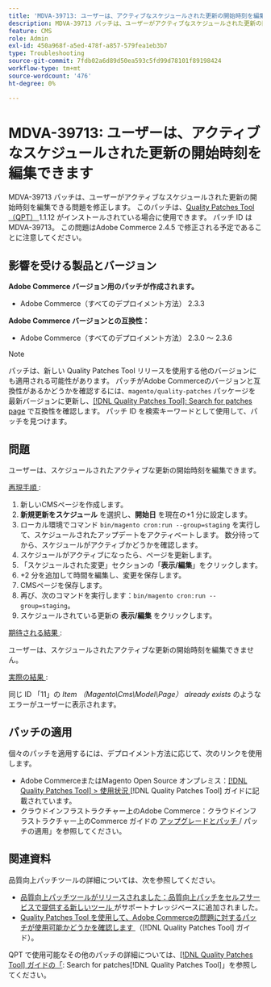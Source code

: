 ```yaml
---
title: 'MDVA-39713: ユーザーは、アクティブなスケジュールされた更新の開始時刻を編集できます'
description: MDVA-39713 パッチは、ユーザーがアクティブなスケジュールされた更新の開始時刻を編集できる問題を修正します。 このパッチは、[Quality Patches Tool （QPT） ] （https://experienceleague.adobe.com/en/docs/commerce-operations/tools/quality-patches-tool/quality-patches-tool-to-self-serve-quality-patches） 1.1.12 がインストールされている場合に利用できます。 パッチ ID は MDVA-39713。 この問題はAdobe Commerce 2.4.5 で修正される予定であることに注意してください。
feature: CMS
role: Admin
exl-id: 450a968f-a5ed-478f-a857-579fea1eb3b7
type: Troubleshooting
source-git-commit: 7fdb02a6d89d50ea593c5fd99d78101f89198424
workflow-type: tm+mt
source-wordcount: '476'
ht-degree: 0%

---
```


# MDVA-39713: ユーザーは、アクティブなスケジュールされた更新の開始時刻を編集できます

MDVA-39713 パッチは、ユーザーがアクティブなスケジュールされた更新の開始時刻を編集できる問題を修正します。 このパッチは、[Quality Patches Tool （QPT） ](https://experienceleague.adobe.com/en/docs/commerce-operations/tools/quality-patches-tool/quality-patches-tool-to-self-serve-quality-patches)1.1.12 がインストールされている場合に使用できます。 パッチ ID は MDVA-39713。 この問題はAdobe Commerce 2.4.5 で修正される予定であることに注意してください。

## 影響を受ける製品とバージョン

**Adobe Commerce バージョン用のパッチが作成されます。**

* Adobe Commerce（すべてのデプロイメント方法） 2.3.3

**Adobe Commerce バージョンとの互換性：**

* Adobe Commerce（すべてのデプロイメント方法） 2.3.0 ～ 2.3.6

>[!NOTE]
>
>パッチは、新しい Quality Patches Tool リリースを使用する他のバージョンにも適用される可能性があります。 パッチがAdobe Commerceのバージョンと互換性があるかどうかを確認するには、`magento/quality-patches` パッケージを最新バージョンに更新し、[[!DNL Quality Patches Tool]: Search for patches page](https://experienceleague.adobe.com/en/docs/commerce-operations/tools/quality-patches-tool/quality-patches-tool-to-self-serve-quality-patches) で互換性を確認します。 パッチ ID を検索キーワードとして使用して、パッチを見つけます。

## 問題

ユーザーは、スケジュールされたアクティブな更新の開始時刻を編集できます。

<u> 再現手順 </u>:

1. 新しいCMSページを作成します。
1. **新規更新をスケジュール** を選択し、**開始日** を現在の+1 分に設定します。
1. ローカル環境でコマンド `bin/magento cron:run --group=staging` を実行して、スケジュールされたアップデートをアクティベートします。 数分待ってから、スケジュールがアクティブかどうかを確認します。
1. スケジュールがアクティブになったら、ページを更新します。
1. 「スケジュールされた変更」セクションの「**表示/編集**」をクリックします。
1. +2 分を追加して時間を編集し、変更を保存します。
1. CMSページを保存します。
1. 再び、次のコマンドを実行します：`bin/magento cron:run --group=staging`。
1. スケジュールされている更新の **表示/編集** をクリックします。

<u> 期待される結果 </u>:

ユーザーは、スケジュールされたアクティブな更新の開始時刻を編集できません。

<u> 実際の結果 </u>:

同じ ID 「11」の *Item （Magento\Cms\Model\Page） already exists* のようなエラーがユーザーに表示されます。

## パッチの適用

個々のパッチを適用するには、デプロイメント方法に応じて、次のリンクを使用します。

* Adobe CommerceまたはMagento Open Source オンプレミス：[[!DNL Quality Patches Tool] > 使用状況 ](/help/tools/quality-patches-tool/usage.md) [!DNL Quality Patches Tool] ガイドに記載されています。
* クラウドインフラストラクチャー上のAdobe Commerce：クラウドインフラストラクチャー上のCommerce ガイドの [ アップグレードとパッチ ](https://experienceleague.adobe.com/docs/commerce-cloud-service/user-guide/develop/upgrade/apply-patches.html)/ パッチの適用」を参照してください。

## 関連資料

品質向上パッチツールの詳細については、次を参照してください。

* [ 品質向上パッチツールがリリースされました：品質向上パッチをセルフサービスで提供する新しいツール ](https://experienceleague.adobe.com/en/docs/commerce-operations/tools/quality-patches-tool/quality-patches-tool-to-self-serve-quality-patches) がサポートナレッジベースに追加されました。
* [Quality Patches Tool を使用して、Adobe Commerceの問題に対するパッチが使用可能かどうかを確認します ](/help/tools/quality-patches-tool/patches-available-in-qpt/check-patch-for-magento-issue-with-magento-quality-patches.md) （[!DNL Quality Patches Tool] ガイド）。

QPT で使用可能なその他のパッチの詳細については、[[!DNL Quality Patches Tool] ガイドの「](https://experienceleague.adobe.com/tools/commerce-quality-patches/index.html): Search for patches[!DNL Quality Patches Tool]」を参照してください。
